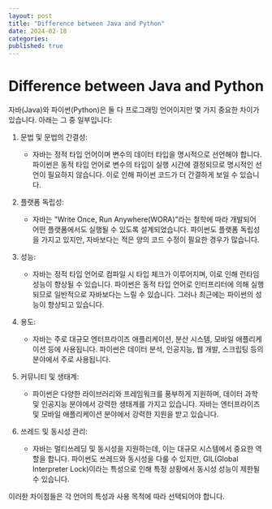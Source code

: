 ```yaml
---
layout: post
title: "Difference between Java and Python"
date: 2024-02-18
categories:
published: true
---
```


# Difference between Java and Python

자바(Java)와 파이썬(Python)은 둘 다 프로그래밍 언어이지만 몇 가지 중요한 차이가 있습니다. 아래는 그 중 일부입니다:

1. 문법 및 문법의 간결성:
   - 자바는 정적 타입 언어이며 변수의 데이터 타입을 명시적으로 선언해야 합니다. 파이썬은 동적 타입 언어로 변수의 타입이 실행 시간에 결정되므로 명시적인 선언이 필요하지 않습니다. 이로 인해 파이썬 코드가 더 간결하게 보일 수 있습니다.

2. 플랫폼 독립성:
   - 자바는 "Write Once, Run Anywhere(WORA)"라는 철학에 따라 개발되어 어떤 플랫폼에서도 실행될 수 있도록 설계되었습니다. 파이썬도 플랫폼 독립성을 가지고 있지만, 자바보다는 적은 양의 코드 수정이 필요한 경우가 많습니다.

3. 성능:
   - 자바는 정적 타입 언어로 컴파일 시 타입 체크가 이루어지며, 이로 인해 런타임 성능이 향상될 수 있습니다. 파이썬은 동적 타입 언어로 인터프리터에 의해 실행되므로 일반적으로 자바보다는 느릴 수 있습니다. 그러나 최근에는 파이썬의 성능이 향상되고 있습니다.

4. 용도:
   - 자바는 주로 대규모 엔터프라이즈 애플리케이션, 분산 시스템, 모바일 애플리케이션 등에 사용됩니다. 파이썬은 데이터 분석, 인공지능, 웹 개발, 스크립팅 등의 분야에서 주로 사용됩니다.

5. 커뮤니티 및 생태계:
   - 파이썬은 다양한 라이브러리와 프레임워크를 풍부하게 지원하며, 데이터 과학 및 인공지능 분야에서 강력한 생태계를 가지고 있습니다. 자바는 엔터프라이즈 및 모바일 애플리케이션 분야에서 강력한 지원을 받고 있습니다.

6. 쓰레드 및 동시성 관리:
   - 자바는 멀티쓰레딩 및 동시성을 지원하는데, 이는 대규모 시스템에서 중요한 역할을 합니다. 파이썬도 쓰레드와 동시성을 다룰 수 있지만, GIL(Global Interpreter Lock)이라는 특성으로 인해 특정 상황에서 동시성 성능이 제한될 수 있습니다.

이러한 차이점들은 각 언어의 특성과 사용 목적에 따라 선택되어야 합니다.

